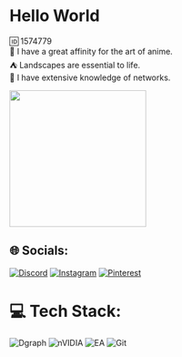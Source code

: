 # Hello World
🆔 1574779<br>💟 I have a great affinity for the art of anime.<br>⛺ Landscapes are essential to life.<br>📎 I have extensive knowledge of networks.

<img align= "half" width= "240" src= "https://media.tenor.com/4K0RB1X-7IsAAAAi/dramaturgy-vtuber.gif"/>


## 🌐 Socials:
[![Discord](https://img.shields.io/badge/Discord-%237289DA.svg?logo=discord&logoColor=white)](https://discord.gg/773971588054908928) [![Instagram](https://img.shields.io/badge/Instagram-%23E4405F.svg?logo=Instagram&logoColor=white)](https://instagram.com/https://www.instagram.com/yk.nadrr/) [![Pinterest](https://img.shields.io/badge/Pinterest-%23E60023.svg?logo=Pinterest&logoColor=white)](https://pinterest.com/https://www.pinterest.com/Llouuura/) 

# 💻 Tech Stack:
![Dgraph](https://img.shields.io/badge/dgraph-%23E50695.svg?style=for-the-badge&logo=dgraph&logoColor=white) ![nVIDIA](https://img.shields.io/badge/nVIDIA-%2376B900.svg?style=for-the-badge&logo=nVIDIA&logoColor=white) ![EA](https://img.shields.io/badge/ea-%23000000.svg?style=for-the-badge&logo=ea&logoColor=white) ![Git](https://img.shields.io/badge/git-%23F05033.svg?style=for-the-badge&logo=git&logoColor=white)
